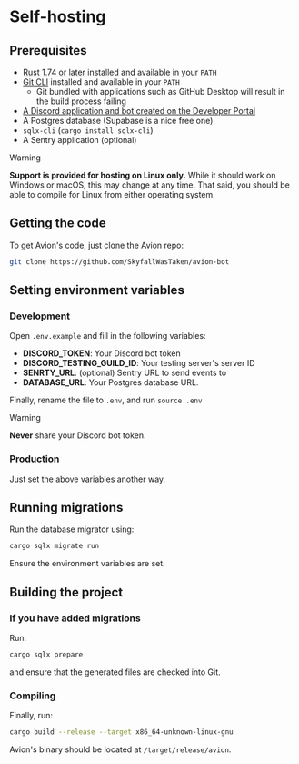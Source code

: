 # Self-hosting

## Prerequisites

- [Rust 1.74 or later](https://www.rust-lang.org/) installed and available in your `PATH`
- [Git CLI](https://git-scm.com/) installed and available in your `PATH`
  - Git bundled with applications such as GitHub Desktop will result in the build process failing
- [A Discord application and bot created on the Developer Portal](https://discord.com/developers)
- A Postgres database (Supabase is a nice free one)
- `sqlx-cli` (`cargo install sqlx-cli`)
- A Sentry application (optional)

> [!WARNING]  
>
> **Support is provided for hosting on Linux only.** While it should work on Windows or macOS, this may change at any time. That said, you should be able to compile for Linux from either operating system.

## Getting the code

To get Avion's code, just clone the Avion repo:

```bash
git clone https://github.com/SkyfallWasTaken/avion-bot
```

## Setting environment variables

### Development

Open `.env.example` and fill in the following variables:

- **DISCORD_TOKEN**: Your Discord bot token
- **DISCORD_TESTING_GUILD_ID**: Your testing server's server ID
- **SENRTY_URL**: (optional) Sentry URL to send events to
- **DATABASE_URL**: Your Postgres database URL.

Finally, rename the file to `.env`, and run `source .env`

> [!WARNING]  
> **Never** share your Discord bot token.

### Production

Just set the above variables another way.

## Running migrations

Run the database migrator using:

```bash
cargo sqlx migrate run
```

Ensure the environment variables are set.

## Building the project

### If you have added migrations

Run:

```rs
cargo sqlx prepare
```

and ensure that the generated files are checked into Git.

### Compiling

Finally, run:

```bash
cargo build --release --target x86_64-unknown-linux-gnu
```

Avion's binary should be located at `/target/release/avion`.
